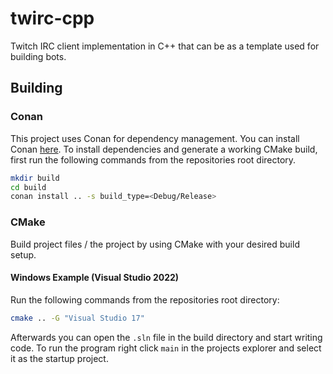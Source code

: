 # twirc-cpp

Twitch IRC client implementation in C++ that can be as a template used for building bots.

## Building

### Conan

This project uses Conan for dependency management. You can install Conan [here](https://docs.conan.io/en/latest/installation.html).
To install dependencies and generate a working CMake build, first run the following commands from the repositories root directory.
```bash
mkdir build
cd build
conan install .. -s build_type=<Debug/Release>
```

### CMake

Build project files / the project by using CMake with your desired build setup.

#### Windows Example (Visual Studio 2022)

Run the following commands from the repositories root directory:

```bash
cmake .. -G "Visual Studio 17"
```
Afterwards you can open the `.sln` file in the build directory and start writing code.
To run the program right click `main` in the projects explorer and select it as the startup project.
